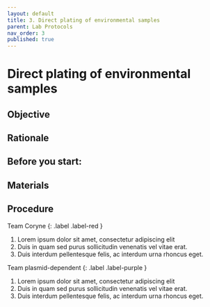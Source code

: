 ```yaml
---
layout: default
title: 3. Direct plating of environmental samples
parent: Lab Protocols
nav_order: 3
published: true
---
```



# Direct plating of environmental samples

## Objective

## Rationale

## Before you start:

## Materials

## Procedure
Team Coryne
{: .label .label-red }
1. Lorem ipsum dolor sit amet, consectetur adipiscing elit
2. Duis in quam sed purus sollicitudin venenatis vel vitae erat. 
3. Duis interdum pellentesque felis, ac interdum urna rhoncus eget.


Team plasmid-dependent
{: .label .label-purple }
1. Lorem ipsum dolor sit amet, consectetur adipiscing elit
2. Duis in quam sed purus sollicitudin venenatis vel vitae erat. 
3. Duis interdum pellentesque felis, ac interdum urna rhoncus eget.


